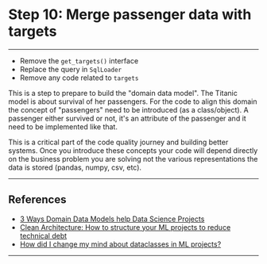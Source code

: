 # Step 10: Merge passenger data with targets
***

- Remove the `get_targets()` interface
- Replace the query in `SqlLoader`
- Remove any code related to `targets`

This is a step to prepare to build the "domain data model". The Titanic model is about survival of her passengers. For the code to align this domain the concept of "passengers" need to be introduced (as a class/object). A passenger either survived or not, it's an attribute of the passenger and it need to be implemented like that.

This is a critical part of the code quality journey and building better systems. Once you introduce these concepts your code will depend directly on the business problem you are solving not the various representations the data is stored (pandas, numpy, csv, etc).
***

## References
- [3 Ways Domain Data Models help Data Science Projects](https://laszlo.substack.com/p/3-ways-domain-data-models-help-data)
- [Clean Architecture: How to structure your ML projects to reduce technical debt](https://laszlo.substack.com/p/slides-for-my-talk-at-pydata-london)
- [How did I change my mind about dataclasses in ML projects?](https://laszlo.substack.com/p/how-did-i-change-my-mind-about-dataclasses)
***
